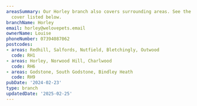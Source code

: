 ```yaml
---
areasSummary: Our Horley branch also covers surrounding areas. See the locations we
  cover listed below.
branchName: Horley
email: horley@welovepets.email
ownerName: Louise
phoneNumber: 07394087062
postcodes:
- areas: Redhill, Salfords, Nutfield, Bletchingly, Outwood
  code: RH1
- areas: Horley, Norwood Hill, Charlwood
  code: RH6
- areas: Godstone, South Godstone, Bindley Heath
  code: RH9
pubDate: '2024-02-23'
type: branch
updatedDate: '2025-02-25'
---
```




